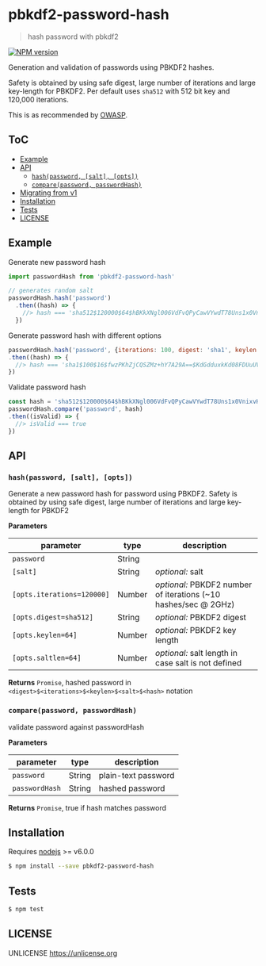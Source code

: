 # pbkdf2-password-hash

> hash password with pbkdf2

[![NPM version](https://badge.fury.io/js/pbkdf2-password-hash.svg)](https://www.npmjs.com/package/pbkdf2-password-hash/)

Generation and validation of passwords using PBKDF2 hashes.

Safety is obtained by using safe digest, large number of iterations and large key-length for PBKDF2.
Per default uses `sha512` with 512 bit key and 120,000 iterations.

This is as recommended by [OWASP](https://cheatsheetseries.owasp.org/cheatsheets/Password_Storage_Cheat_Sheet.html#pbkdf2).

## ToC

<!-- !toc (minlevel=2 omit="ToC") -->

* [Example](#example)
* [API](#api)
  * [`hash(password, [salt], [opts])`](#hashpassword-salt-opts)
  * [`compare(password, passwordHash)`](#comparepassword-passwordhash)
* [Migrating from v1](#migrating-from-v1)
* [Installation](#installation)
* [Tests](#tests)
* [LICENSE](#license)

<!-- toc! -->

## Example

Generate new password hash

```js
import passwordHash from 'pbkdf2-password-hash'

// generates random salt
passwordHash.hash('password')
  .then((hash) => {
    //> hash === 'sha512$120000$64$hBKkXNgl006VdFvQPyCawVYwdT78Uns1x0VnixvHHKfVzjS0Y0p58auWZ5AVV6MFGt/E1HaJ2MOqJSlKkaDspA==$zkq/ubSJoqflS23Ot5EkI6H+LE+D26p+6C0wtPHIr4HPVZPfXR/ZiflXAQ01b2uXCfHN8XUzOXWY9MqcvBYIog=='
  })
```

Generate password hash with different options

```js
passwordHash.hash('password', {iterations: 100, digest: 'sha1', keylen: 16, saltlen: 16})
.then((hash) => {
  //> hash === 'sha1$100$16$fwzPKhZjCQSZMz+hY7A29A==$KdGdduxkKd08FDUuUVDVRQ=='
})
```

Validate password hash

```js
const hash = 'sha512$120000$64$hBKkXNgl006VdFvQPyCawVYwdT78Uns1x0VnixvHHKfVzjS0Y0p58auWZ5AVV6MFGt/E1HaJ2MOqJSlKkaDspA==$zkq/ubSJoqflS23Ot5EkI6H+LE+D26p+6C0wtPHIr4HPVZPfXR/ZiflXAQ01b2uXCfHN8XUzOXWY9MqcvBYIog=='
passwordHash.compare('password', hash)
.then((isValid) => {
  //> isValid === true
})
```

## API

### `hash(password, [salt], [opts])`

Generate a new password hash for password using PBKDF2.
Safety is obtained by using safe digest, large number of iterations and large key-length for PBKDF2

**Parameters**

| parameter                  | type   | description                                         |
| -------------------------- | ------ | --------------------------------------------------- |
| `password`                 | String |                                                     |
| `[salt]`                   | String | _optional:_ salt                           |
| `[opts.iterations=120000]` | Number | _optional:_ PBKDF2 number of iterations (~10 hashes/sec @ 2GHz) |
| `[opts.digest=sha512]`     | String | _optional:_ PBKDF2 digest                           |
| `[opts.keylen=64]`         | Number | _optional:_ PBKDF2 key length                       |
| `[opts.saltlen=64]`        | Number | _optional:_ salt length in case salt is not defined |


**Returns** `Promise`, hashed password in `<digest>$<iterations>$<keylen>$<salt>$<hash>` notation

### `compare(password, passwordHash)`

validate password against passwordHash

**Parameters**

| parameter      | type   | description         |
| -------------- | ------ | ------------------- |
| `password`     | String | plain-text password |
| `passwordHash` | String | hashed password     |


**Returns** `Promise`, true if hash matches password

## Installation

Requires [nodejs](http://nodejs.org/) >= v6.0.0

```sh
$ npm install --save pbkdf2-password-hash
```

## Tests

```sh
$ npm test
```

## LICENSE

UNLICENSE <https://unlicense.org>
